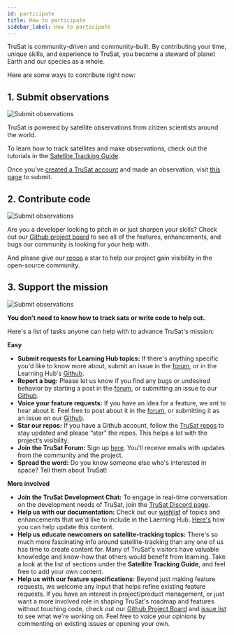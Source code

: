 ```yaml
---
id: participate
title: How to participate
sidebar_label: How to participate
---
```


TruSat is community-driven and community-built.  By contributing your time, unique skills, and experience to TruSat, you become a steward of planet Earth and our species as a whole. 

Here are some ways to contribute right now:

## 1. Submit observations

<img class="inline-image" src="/img/illustration-observation2-640px.jpg" alt="Submit observations">

TruSat is powered by satellite observations from citizen scientists around the world.

To learn how to track satellites and make observations, check out the tutorials in the [Satellite Tracking Guide](high-level-guide).

Once you’ve [created a TruSat account](http://trusat.org/signup) and made an observation, visit [this page](https://trusat.org/submit/single) to submit.


## 2. Contribute code

<img class="inline-image" src="/img/illustration-gameplan-brightened-640px.jpg" alt="Submit observations">

Are you a developer looking to pitch in or just sharpen your skills? Check out our [Github project board](https://github.com/orgs/TruSat/projects/1) to see all of the features, enhancements, and bugs our community is looking for your help with. 

And please give our [repos](https://github.com/trusat) a star to help our project gain visibility in the open-source community. 


## 3. Support the mission

<img class="inline-image" src="/img/illustration-mission-640px.jpg" alt="Submit observations">

**You don’t need to know how to track sats or write code to help out.** 

Here's a list of tasks anyone can help with to advance TruSat's mission:

**Easy**
- **Submit requests for Learning Hub topics:** If there's anything specific you'd like to know more about, submit an issue in the [forum](https://discuss.trusat.org), or in the Learning Hub's [Github](https://github.com/TruSat/trusat-learn/issues).
- **Report a bug:** Please let us know if you find any bugs or undesired behavior by starting a post in the [forum](https://discuss.trusat.org), or submitting an issue to our [Github](https://github.com/TruSat/trusat-frontend/issues).
- **Voice your feature requests:** If you have an idea for a feature, we ant to hear about it. Feel free to post about it in the [forum](https://discuss.trusat.org), or submitting it as an issue on our [Github](https://github.com/TruSat/trusat-frontend/issues).
- **Star our repos:** If you have a Github account, follow the [TruSat repos](https://github.com/trusat) to stay updated and please “star” the repos. This helps a lot with the project’s visibility.
- **Join the TruSat Forum:** Sign up [here](http://discuss.trusat.org/). You'll receive emails with updates from the community and the project.
- **Spread the word:** Do you know someone else who's interested in space? Tell them about TruSat!

**More involved**
- **Join the TruSat Development Chat:** To engage in real-time conversation on the development needs of TruSat, join the [TruSat Discord page](https://discord.gg/SC76Wph).
- **Help us with our documentation:** Check out our [wishlist](https://github.com/TruSat/trusat-learn/issues) of topics and enhancements that we'd like to include in the Laerning Hub. [Here's](updating) how you can help update this content.
- **Help us educate newcomers on satellite-tracking topics:** There's so much more fascinating info  around satellite-tracking than any one of us has time to create content for. Many of TruSat's visitors have valuable knowledge and know-how that others would benefit from learning. Take a look at the list of sections under the **Satellite Tracking Guide**, and feel free to add your own content.
- **Help us with our feature specifications:** Beyond just making feature requests, we welcome any input that helps refine existing feature requests. If you have an interest in project/product management, or just want a more involved role in shaping TruSat's roadmap and features without touching code, check out our [Github Project Board](https://github.com/orgs/TruSat/projects/1) and [issue list](https://github.com/TruSat/trusat-frontend/issues) to see what we're working on. Feel free to voice your opinions by commenting on existing issues or opening your own. 
